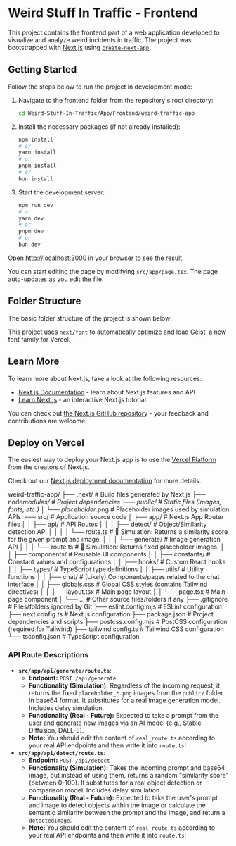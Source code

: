 # Weird Stuff In Traffic - Frontend

This project contains the frontend part of a web application developed to visualize and analyze weird incidents in traffic. The project was bootstrapped with [Next.js](https://nextjs.org/) using [`create-next-app`](https://nextjs.org/docs/app/api-reference/cli/create-next-app).

## Getting Started

Follow the steps below to run the project in development mode:

1.  Navigate to the frontend folder from the repository's root directory:
    ```bash
    cd Weird-Stuff-In-Traffic/App/Frontend/weird-traffic-app
    ```
2.  Install the necessary packages (if not already installed):
    ```bash
    npm install
    # or
    yarn install
    # or
    pnpm install
    # or
    bun install
    ```
3.  Start the development server:
    ```bash
    npm run dev
    # or
    yarn dev
    # or
    pnpm dev
    # or
    bun dev
    ```

Open [http://localhost:3000](http://localhost:3000) in your browser to see the result.

You can start editing the page by modifying `src/app/page.tsx`. The page auto-updates as you edit the file.

## Folder Structure

The basic folder structure of the project is shown below:

This project uses [`next/font`](https://nextjs.org/docs/app/building-your-application/optimizing/fonts) to automatically optimize and load [Geist](https://vercel.com/font), a new font family for Vercel.

## Learn More

To learn more about Next.js, take a look at the following resources:

- [Next.js Documentation](https://nextjs.org/docs) - learn about Next.js features and API.
- [Learn Next.js](https://nextjs.org/learn) - an interactive Next.js tutorial.

You can check out [the Next.js GitHub repository](https://github.com/vercel/next.js) - your feedback and contributions are welcome!

## Deploy on Vercel

The easiest way to deploy your Next.js app is to use the [Vercel Platform](https://vercel.com/new?utm_medium=default-template&filter=next.js&utm_source=create-next-app&utm_campaign=create-next-app-readme) from the creators of Next.js.

Check out our [Next.js deployment documentation](https://nextjs.org/docs/app/building-your-application/deploying) for more details.

weird-traffic-app/
├── .next/ # Build files generated by Next.js
├── node*modules/ # Project dependencies
├── public/ # Static files (images, fonts, etc.)
│ └── placeholder*.png # Placeholder images used by simulation APIs
├── src/ # Application source code
│ ├── app/ # Next.js App Router files
│ │ ├── api/ # API Routes
│ │ │ ├── detect/ # Object/Similarity detection API
│ │ │ │ └── route.ts # 🚦 Simulation: Returns a similarity score for the given prompt and image.
│ │ │ └── generate/ # Image generation API
│ │ │ └── route.ts # 🚦 Simulation: Returns fixed placeholder images.
│ │ ├── components/ # Reusable UI components
│ │ ├── constants/ # Constant values and configurations
│ │ ├── hooks/ # Custom React hooks
│ │ ├── types/ # TypeScript type definitions
│ │ ├── utils/ # Utility functions
│ │ ├── chat/ # (Likely) Components/pages related to the chat interface
│ │ ├── globals.css # Global CSS styles (contains Tailwind directives)
│ │ ├── layout.tsx # Main page layout
│ │ └── page.tsx # Main page component
│ └── ... # Other source files/folders if any
├── .gitignore # Files/folders ignored by Git
├── eslint.config.mjs # ESLint configuration
├── next.config.ts # Next.js configuration
├── package.json # Project dependencies and scripts
├── postcss.config.mjs # PostCSS configuration (required for Tailwind)
├── tailwind.config.ts # Tailwind CSS configuration
└── tsconfig.json # TypeScript configuration

### API Route Descriptions

- **`src/app/api/generate/route.ts`**:
  - **Endpoint:** `POST /api/generate`
  - **Functionality (Simulation):** Regardless of the incoming request, it returns the fixed `placeholder_*.png` images from the `public/` folder in base64 format. It substitutes for a real image generation model. Includes delay simulation.
  - **Functionality (Real - Future):** Expected to take a prompt from the user and generate new images via an AI model (e.g., Stable Diffusion, DALL-E).
  - **Note:** You should edit the content of `real_route.ts` according to your real API endpoints and then write it into `route.ts`!
- **`src/app/api/detect/route.ts`**:
  - **Endpoint:** `POST /api/detect`
  - **Functionality (Simulation):** Takes the incoming prompt and base64 image, but instead of using them, returns a random "similarity score" (between 0-100). It substitutes for a real object detection or comparison model. Includes delay simulation.
  - **Functionality (Real - Future):** Expected to take the user's prompt and image to detect objects within the image or calculate the semantic similarity between the prompt and the image, and return a `detectedImage`.
  - **Note:** You should edit the content of `real_route.ts` according to your real API endpoints and then write it into `route.ts`!
